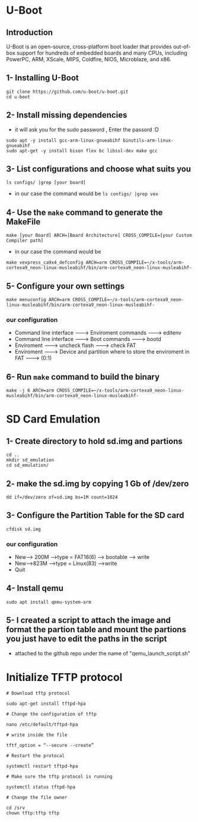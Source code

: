 # U-Boot
## Introduction
U-Boot is an open-source, cross-platform boot loader that provides out-of-box support for hundreds of embedded boards and many CPUs, including PowerPC, ARM, XScale, MIPS, Coldfire, NIOS, Microblaze, and x86.

## 1- Installing U-Boot
```
git clone https://github.com/u-boot/u-boot.git
cd u-boot
```
## 2- Install missing dependencies
* it will ask you for the sudo password , Enter the passord :D
```
sudo apt -y install gcc-arm-linux-gnueabihf binutils-arm-linux-gnueabihf
sudo apt-get -y install bison flex bc libssl-dev make gcc 
```

## 3- List configurations and choose what suits you
`ls configs/ |grep [your board]`
* in our case the command would be `ls configs/ |grep vex`

## 4- Use the `make` command to generate the MakeFile
`make [your Board] ARCH=[Board Architecture] CROSS_COMPILE=[your Custom Compiler path]`
* in our case the command would be
```
make vexpress_ca9x4_defconfig ARCH=arm CROSS_COMPILE=~/x-tools/arm-cortexa9_neon-linux-musleabihf/bin/arm-cortexa9_neon-linux-musleabihf-
```
## 5- Configure your own settings
```
make menuconfig ARCH=arm CROSS_COMPILE=~/x-tools/arm-cortexa9_neon-linux-musleabihf/bin/arm-cortexa9_neon-linux-musleabihf-
```
### our configuration 
* Command line interface ---> Enviroment commands ---> editenv
* Command line interface ---> Boot commands ---> bootd
* Enviroment ---> uncheck flash ---> check FAT
* Enviroment ---> Device and partition where to store the enviroment in FAT ---> (0:1)

## 6- Run `make` command to build the binary
```
make -j 6 ARCH=arm CROSS_COMPILE=~/x-tools/arm-cortexa9_neon-linux-musleabihf/bin/arm-cortexa9_neon-linux-musleabihf-
```

# SD Card Emulation 
## 1- Create directory to hold sd.img and partions
```
cd ..
mkdir sd_emulation
cd sd_emulation/
```
## 2- make the sd.img by copying 1 Gb of /dev/zero
`dd if=/dev/zero of=sd.img bs=1M count=1024`

## 3- Configure the Partition Table for the SD card
`cfdisk sd.img`
### our configuration
* New--> 200M -->type = FAT16(6)  --> bootable --> write
* New-->823M  -->type = Linux(83) -->write
* Quit

## 4- Install qemu
`sudo apt install qemu-system-arm`

## 5- I created a script to attach the image and format the partion table and mount the partions you just have to edit the paths in the script
* attached to the github repo under the name of "qemu_launch_script.sh"

# Initialize TFTP protocol
```
# Download tftp protocol

sudo apt-get install tftpd-hpa

# Change the configuration of tftp

nano /etc/default/tftpd-hpa

# write inside the file

tftf_option = “--secure --create”

# Restart the protocal

systemctl restart tftpd-hpa

# Make sure the tftp protocol is running

systemctl status tftpd-hpa

# Change the file owner

cd /srv
chown tftp:tftp tftp 
```